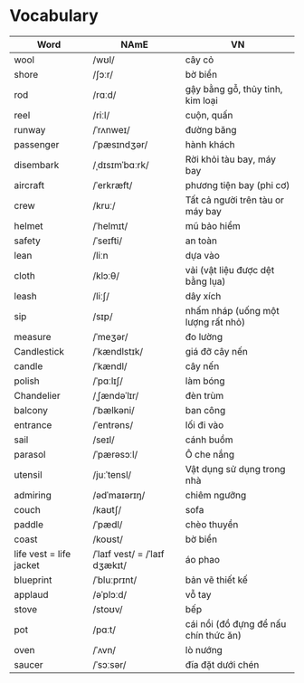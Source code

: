 # Vocabulary

| Word         | NAmE 			| VN				|
|--------------|----------------|-------------------|
| wool   	   | /wʊl/ 			| cây cỏ			|
| shore   	   | /ʃɔːr/ 			| bờ biển			|
| rod   	   | /rɑːd/ 			| gậy bằng gỗ, thủy tinh, kim loại|
| reel    	   | /riːl/ 			| cuộn, quấn| 
| runway	    	   | /ˈrʌnweɪ/ 			| đường băng|
|  passenger	    	   | /ˈpæsɪndʒər/ 			| hành khách|  
|  disembark	    	   | /ˌdɪsɪmˈbɑːrk/ 			| Rời khỏi tàu bay, máy bay| 
|  aircraft 	    	   | /ˈerkræft/ 			| phương tiện bay (phi cơ)| 
|  crew 	    	   | /kruː/ 			| Tất cả người trên tàu or máy bay| 
|  helmet 	    	   | /ˈhelmɪt/ 			| mũ bảo hiểm|
|  safety 	    	   | /ˈseɪfti/ 			| an toàn|
|  lean 	    	   | /liːn 			| dựa vào|
|  cloth 	    	   | /klɔːθ/ 			| vải (vật liệu được dệt bằng lụa)|
|  leash 	    	   | /liːʃ/ 			| dây xích|
|  sip 	    	   | /sɪp/ 			| nhấm nháp (uống một lượng rất nhỏ)|
|  measure 	    	   | /ˈmeʒər/ 			| đo lường|
|   Candlestick 	    	   | /ˈkændlstɪk/ 			| giá đỡ cây nến|
|   candle  	    	   | /ˈkændl/ 			| cây nến|
|    polish  	    	   | /ˈpɑːlɪʃ/ 			|làm bóng|
|   Chandelier  	    	   | /ˌʃændəˈlɪr/ 			| đèn trùm |
|    balcony  	    	   | /ˈbælkəni/ 			| ban công |
|    entrance  	    	   | /ˈentrəns/ 			| lối đi vào |
|     sail  	    	   | /seɪl/ 			| cánh buồm |
|     parasol  	    	   | /ˈpærəsɔːl/ 			| Ô che nắng |
|     utensil  	    	   | /juːˈtensl/ 			| Vật dụng sử dụng trong nhà |
|     admiring  	    	   | /ədˈmaɪərɪŋ/ 			| chiêm ngưỡng |
|     couch  	    	   | /kaʊtʃ/ 			| sofa |
|     paddle  	    	   | /ˈpædl/ 			| chèo thuyền |
|     coast  	    	   | /koʊst/ 			| bờ biển |
|     life vest =  life jacket 	    	   |  /ˈlaɪf vest/ = /ˈlaɪf dʒækɪt/| áo phao |
|blueprint|  /ˈbluːprɪnt/| bản vẽ thiết kế |
| applaud|  /əˈplɔːd/ | vỗ tay |
| stove|  /stoʊv/ | bếp |
| pot|  /pɑːt/ | cái nồi (đồ đựng để nấu chín thức ăn) |
| oven|  /ˈʌvn/ | lò nướng |
| saucer|  /ˈsɔːsər/ | đĩa đặt dưới chén |